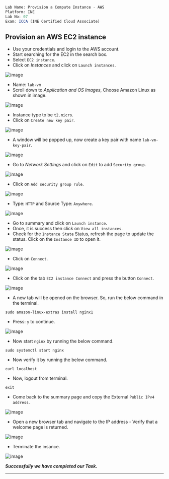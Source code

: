 ```jsx
Lab Name: Provision a Compute Instance - AWS
Platform: INE
Lab No: 07
Exam: ICCA (INE Certified Cloud Associate)
```

## Provision an AWS EC2 instance

- Use your credentials and login to the AWS account.
- Start searching for the EC2 in the search box.
- Select `EC2 instance`.
- Click on _Instances_ and click on `Launch instances`.

![image](https://github.com/iabdullah215/WriteUps/assets/121729444/1f04e544-824d-4efc-bb02-74e91e843d6e)

- Name: `lab-vm`
- Scroll down to _Application and OS Images_, Choose Amazon Linux as shown in image.

![image](https://github.com/iabdullah215/WriteUps/assets/121729444/308b66da-5494-4755-966d-a234eff98451)

- Instance type to be `t2.micro`.
- Click on `Create new key pair`.

![image](https://github.com/iabdullah215/WriteUps/assets/121729444/299a3521-1f71-4cd5-90f5-f9344ce45654)

- A window will be popped up, now create a key pair with name `lab-vm-key-pair`.

![image](https://github.com/iabdullah215/WriteUps/assets/121729444/3c38da5e-5449-4d5f-a4eb-c356a18355e9)

- Go to _Network Settings_ and click on `Edit` to add `Security group`.

![image](https://github.com/iabdullah215/WriteUps/assets/121729444/72b58e9e-8913-44d3-9d6a-1d15f42ba442)

- Click on `Add security group rule`.

![image](https://github.com/iabdullah215/WriteUps/assets/121729444/ec44036f-1cf1-4aad-a52c-c1bd6a6c70ac)

- Type: `HTTP` and Source Type: `Anywhere`.

![image](https://github.com/iabdullah215/WriteUps/assets/121729444/4e7455b6-322d-44de-8248-1a072c2974da)

- Go to summary and click on `Launch instance`.
- Once, it is success then click on `View all instances`.
- Check for the `Instance State` Status, refresh the page to update the status. Click on the `Instance ID` to open it.

![image](https://github.com/iabdullah215/WriteUps/assets/121729444/a7006230-fed3-4a0b-bcd0-2615eb0e07ad)

- Click on `Connect`.

![image](https://github.com/iabdullah215/WriteUps/assets/121729444/293a4720-3cc8-49aa-aa6c-588c9b03f053)

- Click on the tab `EC2 instance Connect` and press the button `Connect`.

![image](https://github.com/iabdullah215/WriteUps/assets/121729444/4c203172-cdba-4e28-9a2b-e2e71606cc47)

- A new tab will be opened on the browser. So, run the below command in the terminal.

```console
sudo amazon-linux-extras install nginx1
```

- Press: `y` to continue.

![image](https://github.com/iabdullah215/WriteUps/assets/121729444/52dc59d1-0235-4a57-aeb7-b82c0dc45261)


- Now start `nginx` by running the below command.

```console
sudo systemctl start nginx
```

- Now verify it by running the below command.

```console
curl localhost
```

- Now, logout from terminal.

```console
exit
```

- Come back to the summary page and copy the External `Public IPv4 address`.

![image](https://github.com/iabdullah215/WriteUps/assets/121729444/ef4cbc05-e420-4124-8404-dfc3c8aad4a0)

- Open a new browser tab and navigate to the IP address - Verify that a welcome page is returned.

![image](https://github.com/iabdullah215/WriteUps/assets/121729444/dc4ac607-430c-44f3-a07e-1e9eb9198cfd)

- Terminate the insance.

![image](https://github.com/iabdullah215/WriteUps/assets/121729444/958bb803-e72d-4774-8916-f70e716df6ae)


_**Successfully we have completed our Task.**_

---
